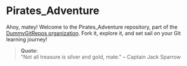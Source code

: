 # Pirates_Adventure  

Ahoy, matey! Welcome to the Pirates_Adventure repository, part of the [DummyGitRepos organization](https://github.com/orgs/DummyGitRepos/repositories). Fork it, explore it, and set sail on your Git learning journey!  


> **Quote:**  
> "Not all treasure is silver and gold, mate." – Captain Jack Sparrow  
